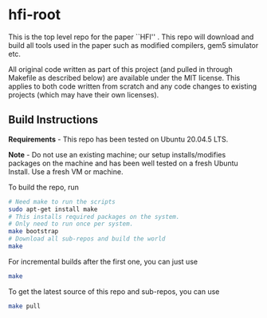 # hfi-root

This is the top level repo for the paper ``HFI'' . This repo will download and
build all tools used in the paper such as modified compilers, gem5 simulator
etc.

All original code written as part of this project (and pulled in through
Makefile as described below) are available under the MIT license. This applies
to both code written from scratch and any code changes to existing projects
(which may have their own licenses).

## Build Instructions

**Requirements** - This repo has been tested on Ubuntu 20.04.5 LTS.

**Note** - Do not use an existing machine; our setup installs/modifies packages
on the machine and has been well tested on a fresh Ubuntu Install. Use a fresh
VM or machine.


To build the repo, run

```bash
# Need make to run the scripts
sudo apt-get install make
# This installs required packages on the system.
# Only need to run once per system.
make bootstrap
# Download all sub-repos and build the world
make
```

For incremental builds after the first one, you can just use

```bash
make
```

To get the latest source of this repo and sub-repos, you can use

```bash
make pull
```
